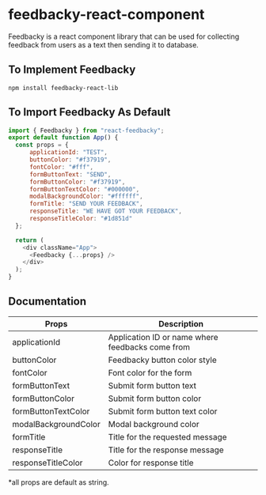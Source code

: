 # feedbacky-react-component

Feedbacky is a react component library that can be used for collecting feedback from users as a text then sending it to database.

## To Implement Feedbacky

```shell
npm install feedbacky-react-lib
```

## To Import Feedbacky As Default

```javascript
import { Feedbacky } from "react-feedbacky";
export default function App() {
  const props = {
      applicationId: "TEST",
      buttonColor: "#f37919",
      fontColor: "#fff",
      formButtonText: "SEND",
      formButtonColor: "#f37919",
      formButtonTextColor: "#000000",
      modalBackgroundColor: "#ffffff",
      formTitle: "SEND YOUR FEEDBACK",
      responseTitle: "WE HAVE GOT YOUR FEEDBACK",
      responseTitleColor: "#1d851d"
  };

  return (
    <div className="App">
      <Feedbacky {...props} />
    </div>
  );
}
```

## Documentation

| Props                | Description |
|----------------------| ----------- |
| applicationId        | Application ID or name where feedbacks come from
| buttonColor          | Feedbacky button color style
| fontColor            | Font color for the form
| formButtonText       | Submit form button text
| formButtonColor      | Submit form button color
| formButtonTextColor  | Submit form button text color
| modalBackgroundColor | Modal background color
| formTitle            | Title for the requested message
| responseTitle        | Title for the response message
| responseTitleColor   | Color for response title

*all props are default as string.
